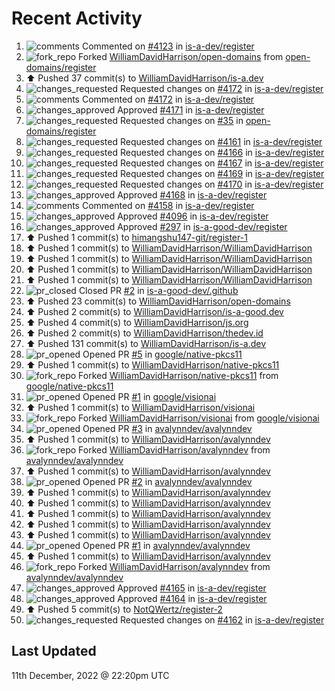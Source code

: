 # Recent Activity

<!--RECENT_ACTIVITY:start-->
1. ![comments](https://cdn.jsdelivr.net/gh/Readme-Workflows/Readme-Icons@main/icons/octicons/Comment.svg) Commented on [#4123](https://github.com/is-a-dev/register/pull/4123#issuecomment-1345501535) in [is-a-dev/register](https://github.com/is-a-dev/register)
2. ![fork_repo](https://cdn.jsdelivr.net/gh/Readme-Workflows/Readme-Icons@main/icons/octicons/ForkedRepository.svg) Forked [WilliamDavidHarrison/open-domains](https://github.com/WilliamDavidHarrison/open-domains) from [open-domains/register](https://github.com/open-domains/register)
3. ⬆️ Pushed 37 commit(s) to [WilliamDavidHarrison/is-a.dev](https://github.com/WilliamDavidHarrison/is-a.dev)
4. ![changes_requested](https://cdn.jsdelivr.net/gh/Readme-Workflows/Readme-Icons@main/icons/octicons/RequestedChanges.svg) Requested changes on [#4172](https://github.com/is-a-dev/register/pull/4172#pullrequestreview-1212653352) in [is-a-dev/register](https://github.com/is-a-dev/register)
5. ![comments](https://cdn.jsdelivr.net/gh/Readme-Workflows/Readme-Icons@main/icons/octicons/Comment.svg) Commented on [#4172](https://github.com/is-a-dev/register/pull/4172#discussion_r1045186171) in [is-a-dev/register](https://github.com/is-a-dev/register)
6. ![changes_approved](https://cdn.jsdelivr.net/gh/Readme-Workflows/Readme-Icons@main/icons/octicons/ApprovedChanges.svg) Approved [#4171](https://github.com/is-a-dev/register/pull/4171#pullrequestreview-1212645432) in [is-a-dev/register](https://github.com/is-a-dev/register)
7. ![changes_requested](https://cdn.jsdelivr.net/gh/Readme-Workflows/Readme-Icons@main/icons/octicons/RequestedChanges.svg) Requested changes on [#35](https://github.com/open-domains/register/pull/35#pullrequestreview-1212331928) in [open-domains/register](https://github.com/open-domains/register)
8. ![changes_requested](https://cdn.jsdelivr.net/gh/Readme-Workflows/Readme-Icons@main/icons/octicons/RequestedChanges.svg) Requested changes on [#4161](https://github.com/is-a-dev/register/pull/4161#pullrequestreview-1212639464) in [is-a-dev/register](https://github.com/is-a-dev/register)
9. ![changes_requested](https://cdn.jsdelivr.net/gh/Readme-Workflows/Readme-Icons@main/icons/octicons/RequestedChanges.svg) Requested changes on [#4166](https://github.com/is-a-dev/register/pull/4166#pullrequestreview-1212627492) in [is-a-dev/register](https://github.com/is-a-dev/register)
10. ![changes_requested](https://cdn.jsdelivr.net/gh/Readme-Workflows/Readme-Icons@main/icons/octicons/RequestedChanges.svg) Requested changes on [#4167](https://github.com/is-a-dev/register/pull/4167#pullrequestreview-1212627454) in [is-a-dev/register](https://github.com/is-a-dev/register)
11. ![changes_requested](https://cdn.jsdelivr.net/gh/Readme-Workflows/Readme-Icons@main/icons/octicons/RequestedChanges.svg) Requested changes on [#4169](https://github.com/is-a-dev/register/pull/4169#pullrequestreview-1212627418) in [is-a-dev/register](https://github.com/is-a-dev/register)
12. ![changes_requested](https://cdn.jsdelivr.net/gh/Readme-Workflows/Readme-Icons@main/icons/octicons/RequestedChanges.svg) Requested changes on [#4170](https://github.com/is-a-dev/register/pull/4170#pullrequestreview-1212627372) in [is-a-dev/register](https://github.com/is-a-dev/register)
13. ![changes_approved](https://cdn.jsdelivr.net/gh/Readme-Workflows/Readme-Icons@main/icons/octicons/ApprovedChanges.svg) Approved [#4168](https://github.com/is-a-dev/register/pull/4168#pullrequestreview-1212627305) in [is-a-dev/register](https://github.com/is-a-dev/register)
14. ![comments](https://cdn.jsdelivr.net/gh/Readme-Workflows/Readme-Icons@main/icons/octicons/Comment.svg) Commented on [#4158](https://github.com/is-a-dev/register/pull/4158#issuecomment-1345409721) in [is-a-dev/register](https://github.com/is-a-dev/register)
15. ![changes_approved](https://cdn.jsdelivr.net/gh/Readme-Workflows/Readme-Icons@main/icons/octicons/ApprovedChanges.svg) Approved [#4096](https://github.com/is-a-dev/register/pull/4096#pullrequestreview-1212627265) in [is-a-dev/register](https://github.com/is-a-dev/register)
16. ![changes_approved](https://cdn.jsdelivr.net/gh/Readme-Workflows/Readme-Icons@main/icons/octicons/ApprovedChanges.svg) Approved [#297](https://github.com/is-a-good-dev/register/pull/297#pullrequestreview-1212627061) in [is-a-good-dev/register](https://github.com/is-a-good-dev/register)
17. ⬆️ Pushed 1 commit(s) to [himangshu147-git/register-1](https://github.com/himangshu147-git/register-1)
18. ⬆️ Pushed 1 commit(s) to [WilliamDavidHarrison/WilliamDavidHarrison](https://github.com/WilliamDavidHarrison/WilliamDavidHarrison)
19. ⬆️ Pushed 1 commit(s) to [WilliamDavidHarrison/WilliamDavidHarrison](https://github.com/WilliamDavidHarrison/WilliamDavidHarrison)
20. ⬆️ Pushed 1 commit(s) to [WilliamDavidHarrison/WilliamDavidHarrison](https://github.com/WilliamDavidHarrison/WilliamDavidHarrison)
21. ⬆️ Pushed 1 commit(s) to [WilliamDavidHarrison/WilliamDavidHarrison](https://github.com/WilliamDavidHarrison/WilliamDavidHarrison)
22. ![pr_closed](https://cdn.jsdelivr.net/gh/Readme-Workflows/Readme-Icons@main/icons/octicons/PullRequestClosed.svg) Closed PR [#2](https://github.com/is-a-good-dev/.github/pull/2) in [is-a-good-dev/.github](https://github.com/is-a-good-dev/.github)
23. ⬆️ Pushed 23 commit(s) to [WilliamDavidHarrison/open-domains](https://github.com/WilliamDavidHarrison/open-domains)
24. ⬆️ Pushed 2 commit(s) to [WilliamDavidHarrison/is-a-good.dev](https://github.com/WilliamDavidHarrison/is-a-good.dev)
25. ⬆️ Pushed 4 commit(s) to [WilliamDavidHarrison/js.org](https://github.com/WilliamDavidHarrison/js.org)
26. ⬆️ Pushed 2 commit(s) to [WilliamDavidHarrison/thedev.id](https://github.com/WilliamDavidHarrison/thedev.id)
27. ⬆️ Pushed 131 commit(s) to [WilliamDavidHarrison/is-a.dev](https://github.com/WilliamDavidHarrison/is-a.dev)
28. ![pr_opened](https://cdn.jsdelivr.net/gh/Readme-Workflows/Readme-Icons@main/icons/octicons/PullRequestOpened.svg) Opened PR [#5](https://github.com/google/native-pkcs11/pull/5) in [google/native-pkcs11](https://github.com/google/native-pkcs11)
29. ⬆️ Pushed 1 commit(s) to [WilliamDavidHarrison/native-pkcs11](https://github.com/WilliamDavidHarrison/native-pkcs11)
30. ![fork_repo](https://cdn.jsdelivr.net/gh/Readme-Workflows/Readme-Icons@main/icons/octicons/ForkedRepository.svg) Forked [WilliamDavidHarrison/native-pkcs11](https://github.com/WilliamDavidHarrison/native-pkcs11) from [google/native-pkcs11](https://github.com/google/native-pkcs11)
31. ![pr_opened](https://cdn.jsdelivr.net/gh/Readme-Workflows/Readme-Icons@main/icons/octicons/PullRequestOpened.svg) Opened PR [#1](https://github.com/google/visionai/pull/1) in [google/visionai](https://github.com/google/visionai)
32. ⬆️ Pushed 1 commit(s) to [WilliamDavidHarrison/visionai](https://github.com/WilliamDavidHarrison/visionai)
33. ![fork_repo](https://cdn.jsdelivr.net/gh/Readme-Workflows/Readme-Icons@main/icons/octicons/ForkedRepository.svg) Forked [WilliamDavidHarrison/visionai](https://github.com/WilliamDavidHarrison/visionai) from [google/visionai](https://github.com/google/visionai)
34. ![pr_opened](https://cdn.jsdelivr.net/gh/Readme-Workflows/Readme-Icons@main/icons/octicons/PullRequestOpened.svg) Opened PR [#3](https://github.com/avalynndev/avalynndev/pull/3) in [avalynndev/avalynndev](https://github.com/avalynndev/avalynndev)
35. ⬆️ Pushed 1 commit(s) to [WilliamDavidHarrison/avalynndev](https://github.com/WilliamDavidHarrison/avalynndev)
36. ![fork_repo](https://cdn.jsdelivr.net/gh/Readme-Workflows/Readme-Icons@main/icons/octicons/ForkedRepository.svg) Forked [WilliamDavidHarrison/avalynndev](https://github.com/WilliamDavidHarrison/avalynndev) from [avalynndev/avalynndev](https://github.com/avalynndev/avalynndev)
37. ⬆️ Pushed 1 commit(s) to [WilliamDavidHarrison/avalynndev](https://github.com/WilliamDavidHarrison/avalynndev)
38. ![pr_opened](https://cdn.jsdelivr.net/gh/Readme-Workflows/Readme-Icons@main/icons/octicons/PullRequestOpened.svg) Opened PR [#2](https://github.com/avalynndev/avalynndev/pull/2) in [avalynndev/avalynndev](https://github.com/avalynndev/avalynndev)
39. ⬆️ Pushed 1 commit(s) to [WilliamDavidHarrison/avalynndev](https://github.com/WilliamDavidHarrison/avalynndev)
40. ⬆️ Pushed 1 commit(s) to [WilliamDavidHarrison/avalynndev](https://github.com/WilliamDavidHarrison/avalynndev)
41. ⬆️ Pushed 1 commit(s) to [WilliamDavidHarrison/avalynndev](https://github.com/WilliamDavidHarrison/avalynndev)
42. ⬆️ Pushed 1 commit(s) to [WilliamDavidHarrison/avalynndev](https://github.com/WilliamDavidHarrison/avalynndev)
43. ⬆️ Pushed 1 commit(s) to [WilliamDavidHarrison/avalynndev](https://github.com/WilliamDavidHarrison/avalynndev)
44. ![pr_opened](https://cdn.jsdelivr.net/gh/Readme-Workflows/Readme-Icons@main/icons/octicons/PullRequestOpened.svg) Opened PR [#1](https://github.com/avalynndev/avalynndev/pull/1) in [avalynndev/avalynndev](https://github.com/avalynndev/avalynndev)
45. ⬆️ Pushed 1 commit(s) to [WilliamDavidHarrison/avalynndev](https://github.com/WilliamDavidHarrison/avalynndev)
46. ![fork_repo](https://cdn.jsdelivr.net/gh/Readme-Workflows/Readme-Icons@main/icons/octicons/ForkedRepository.svg) Forked [WilliamDavidHarrison/avalynndev](https://github.com/WilliamDavidHarrison/avalynndev) from [avalynndev/avalynndev](https://github.com/avalynndev/avalynndev)
47. ![changes_approved](https://cdn.jsdelivr.net/gh/Readme-Workflows/Readme-Icons@main/icons/octicons/ApprovedChanges.svg) Approved [#4165](https://github.com/is-a-dev/register/pull/4165#pullrequestreview-1212510298) in [is-a-dev/register](https://github.com/is-a-dev/register)
48. ![changes_approved](https://cdn.jsdelivr.net/gh/Readme-Workflows/Readme-Icons@main/icons/octicons/ApprovedChanges.svg) Approved [#4164](https://github.com/is-a-dev/register/pull/4164#pullrequestreview-1212465081) in [is-a-dev/register](https://github.com/is-a-dev/register)
49. ⬆️ Pushed 5 commit(s) to [NotQWertz/register-2](https://github.com/NotQWertz/register-2)
50. ![changes_requested](https://cdn.jsdelivr.net/gh/Readme-Workflows/Readme-Icons@main/icons/octicons/RequestedChanges.svg) Requested changes on [#4162](https://github.com/is-a-dev/register/pull/4162#pullrequestreview-1212446676) in [is-a-dev/register](https://github.com/is-a-dev/register)
<!--RECENT_ACTIVITY:end-->

## Last Updated
<!--RECENT_ACTIVITY:last_update-->
11th December, 2022 @ 22:20pm UTC
<!--RECENT_ACTIVITY:last_update_end-->
